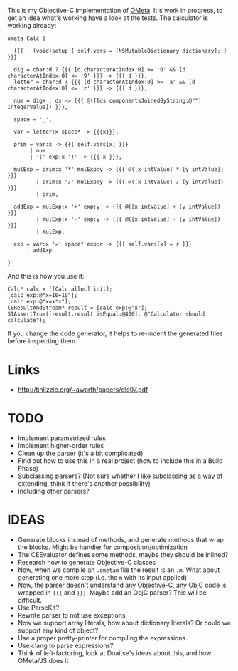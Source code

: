 This is my Objective-C implementation of
[OMeta](http://www.tinlizzie.org/ometa-js/). It's work in progress, to
get an idea what's working have a look at the tests. The calculator is
working already:

    ometa Calc {
    
      {{{ - (void)setup { self.vars = [NSMutableDictionary dictionary]; }  }}}
    
      dig = char:d ? {{{ [d characterAtIndex:0] >= '0' && [d characterAtIndex:0] <= '9' }}} -> {{{ d }}},
      letter = char:d ? {{{ [d characterAtIndex:0] >= 'a' && [d characterAtIndex:0] <= 'z' }}} -> {{{ d }}},
    
      num = dig+ : ds -> {{{ @([[ds componentsJoinedByString:@""] integerValue]) }}},
    
      space = '_',
    
      var = letter:x space* -> {{{x}}},
    
      prim = var:x -> {{{ self.vars[x] }}}
           | num
           | '(' exp:x ')' -> {{{ x }}},
    
      mulExp = prim:x '*' mulExp:y -> {{{ @([x intValue] * [y intValue]) }}}
             | prim:x '/' mulExp:y -> {{{ @([x intValue] / [y intValue]) }}}
             | prim,
    
      addExp = mulExp:x '+' exp:y -> {{{ @([x intValue] + [y intValue]) }}}
             | mulExp:x '-' exp:y -> {{{ @([x intValue] - [y intValue]) }}}
             | mulExp,
    
      exp = var:x '=' space* exp:r -> {{{ self.vars[x] = r }}}
          | addExp
    
    }

And this is how you use it:

    Calc* calc = [[Calc alloc] init];
    [calc exp:@"x=10+10"];
    [calc exp:@"x=x*x"];
    CEResultAndStream* result = [calc exp:@"x"];
    STAssertTrue([result.result isEqual:@400], @"Calculator should calculate");


If you change the code generator, it helps to re-indent the generated
files before inspecting them.

# Links

* http://tinlizzie.org/~awarth/papers/dls07.pdf

# TODO

* Implement parametrized rules
* Implement higher-order rules
* Clean up the parser (it's a bit complicated)
* Find out how to use this in a real project (how to include this in a Build Phase)
* Subclassing parsers? (Not sure whether I like subclassing as a way of
  extending, think if there's another possibility)
* Including other parsers?

# IDEAS

* Generate blocks instead of methods, and generate methods that wrap the
blocks. Might be handier for composition/optimization
* The CEEvaluator defines some methods, maybe they should be inlined?
* Research how to generate Objective-C classes
* Now, when we compile an `.ometam` file the result is an `.m`. What
 about generating one more step (i.e. the `m` with its input applied)
* Now, the parser doesn't understand any Objective-C, any ObjC code is wrapped
in `{{{` and `}}}`. Maybe add an ObjC parser? This will be difficult.
* Use ParseKit?
* Rewrite parser to not use exceptions
* Now we support array literals, how about dictionary literals? Or could
  we support any kind of object?
* Use a proper pretty-printer for compiling the expressions.
* Use clang to parse expressions?
* Think of left-factoring, look at Doaitse's ideas about this, and how OMeta/JS does it
